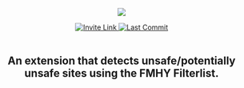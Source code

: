 <p align="center">
  <a href="https://github.com/kenhendricks00/FMHY-SafeGuard/releases"><img src="https://github.com/kenhendricks00/FMHY-SafeGuard/blob/main/res/banner.png" /></a>
</p>
<div align="center">
  <a href="https://discord.com/invite/Stz6y6NgNg">
    <img src="https://img.shields.io/static/v1?label=Join&message=FMHY&color=blue" alt="Invite Link">
  </a>
  <a href="https://github.com/kenhendricks00/FMHY-SafeGuard/commits/main/">
    <img src="https://img.shields.io/github/last-commit/kenhendricks00/FMHY-SafeGuard?label=Last%20Commit&color=green" alt="Last Commit">
  </a>
</div>
<br>
<h2> <div align="center"><b> An extension that detects unsafe/potentially unsafe sites using the FMHY Filterlist. </b></div> </h2>
